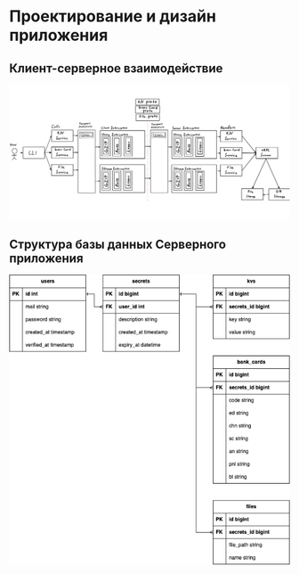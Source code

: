 # Проектирование и дизайн приложения
## Клиент-серверное взаимодействие
![Взаимодействие Клиент-Сервер](images/client-server-structure-2.png)

## Структура базы данных Серверного приложения
![Структура базы данных](images/db-structure.drawio.png)
